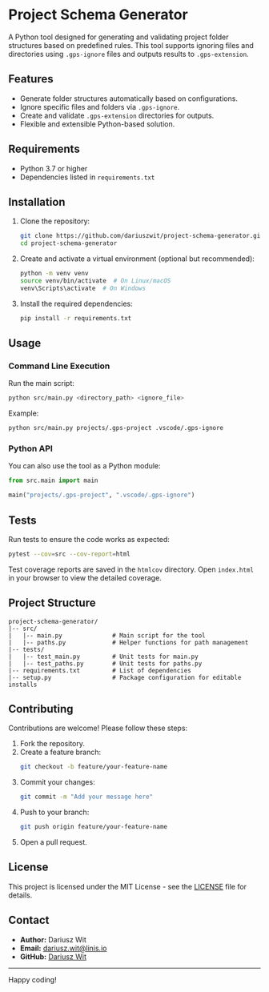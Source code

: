 
# Project Schema Generator

A Python tool designed for generating and validating project folder structures based on predefined rules. This tool supports ignoring files and directories using `.gps-ignore` files and outputs results to `.gps-extension`.

## Features

- Generate folder structures automatically based on configurations.
- Ignore specific files and folders via `.gps-ignore`.
- Create and validate `.gps-extension` directories for outputs.
- Flexible and extensible Python-based solution.

## Requirements

- Python 3.7 or higher
- Dependencies listed in `requirements.txt`

## Installation

1. Clone the repository:
   ```bash
   git clone https://github.com/dariuszwit/project-schema-generator.git
   cd project-schema-generator
   ```

2. Create and activate a virtual environment (optional but recommended):
   ```bash
   python -m venv venv
   source venv/bin/activate  # On Linux/macOS
   venv\Scripts\activate  # On Windows
   ```

3. Install the required dependencies:
   ```bash
   pip install -r requirements.txt
   ```

## Usage

### Command Line Execution

Run the main script:
```bash
python src/main.py <directory_path> <ignore_file>
```

Example:
```bash
python src/main.py projects/.gps-project .vscode/.gps-ignore
```

### Python API

You can also use the tool as a Python module:
```python
from src.main import main

main("projects/.gps-project", ".vscode/.gps-ignore")
```

## Tests

Run tests to ensure the code works as expected:
```bash
pytest --cov=src --cov-report=html
```

Test coverage reports are saved in the `htmlcov` directory. Open `index.html` in your browser to view the detailed coverage.

## Project Structure

```
project-schema-generator/
|-- src/
|   |-- main.py              # Main script for the tool
|   |-- paths.py             # Helper functions for path management
|-- tests/
|   |-- test_main.py         # Unit tests for main.py
|   |-- test_paths.py        # Unit tests for paths.py
|-- requirements.txt         # List of dependencies
|-- setup.py                 # Package configuration for editable installs
```

## Contributing

Contributions are welcome! Please follow these steps:

1. Fork the repository.
2. Create a feature branch:
   ```bash
   git checkout -b feature/your-feature-name
   ```
3. Commit your changes:
   ```bash
   git commit -m "Add your message here"
   ```
4. Push to your branch:
   ```bash
   git push origin feature/your-feature-name
   ```
5. Open a pull request.

## License

This project is licensed under the MIT License - see the [LICENSE](LICENSE) file for details.

## Contact

- **Author:** Dariusz Wit
- **Email:** dariusz.wit@linis.io
- **GitHub:** [Dariusz Wit](https://github.com/dariuszwit)

---

Happy coding!
